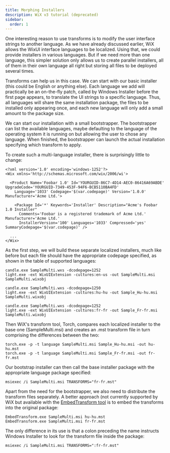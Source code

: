 ```yaml
---
title: Morphing Installers
description: WiX v3 tutorial (deprecated)
sidebar:
  order: 1
---
```


One interesting reason to use transforms is to modify the user interface strings to another language. As we have already discussed earlier, WiX allows the WixUI interface languages to be localized. Using that, we could provide installers in various languages. But if we need more than one language, this simpler solution only allows us to create parallel installers, all of them in their own language all right but storing all files to be deployed several times.

Transforms can help us in this case. We can start with our basic installer (this could be English or anything else). Each language we add will practically be an on-the-fly patch, called by Windows Installer before the first page appears, to translate the UI strings to a specific language. Thus, all languages will share the same installation package, the files to be installed only appearing once, and each new language will only add a small amount to the package size.

We can start our installation with a small bootstrapper. The bootstrapper can list the available languages, maybe defaulting to the language of the operating system it is running on but allowing the user to chose any language. When finished, the bootstrapper can launch the actual installation specifying which transform to apply.

To create such a multi-language installer, there is surprisingly little to change:

    <?xml version='1.0' encoding='windows-1252'?>
    <Wix xmlns='http://schemas.microsoft.com/wix/2006/wi'>

      <Product Name='Foobar 1.0' Id='YOURGUID-86C7-4D14-AEC0-86416A69ABDE' UpgradeCode='YOURGUID-7349-453F-94F6-BCB5110BA4FD'
        Language='1033' Codepage='$(var.codepage)' Version='1.0.0' Manufacturer='Acme Ltd.'>

        <Package Id='*' Keywords='Installer' Description="Acme's Foobar 1.0 Installer"
          Comments='Foobar is a registered trademark of Acme Ltd.' Manufacturer='Acme Ltd.'
          InstallerVersion='100' Languages='1033' Compressed='yes' SummaryCodepage='$(var.codepage)' />

      ...
    </Wix>

As the first step, we will build these separate localized installers, much like before but each file should have the appropriate codepage specified, as shown in the table of supported languages:

    candle.exe SampleMulti.wxs -dcodepage=1252
    light.exe -ext WixUIExtension -cultures:en-us -out SampleMulti.msi SampleMulti.wixobj

    candle.exe SampleMulti.wxs -dcodepage=1250
    light.exe -ext WixUIExtension -cultures:hu-hu -out Sample_Hu-hu.msi SampleMulti.wixobj

    candle.exe SampleMulti.wxs -dcodepage=1252
    light.exe -ext WixUIExtension -cultures:fr-fr -out Sample_Fr-fr.msi SampleMulti.wixobj

Then WiX's transform tool, Torch, compares each localized installer to the base one (SampleMulti.msi) and creates an .mst transform file in turn comprising the differences between the two:

    torch.exe -p -t language SampleMulti.msi Sample_Hu-hu.msi -out hu-hu.mst
    torch.exe -p -t language SampleMulti.msi Sample_Fr-fr.msi -out fr-fr.mst

Our bootstrap installer can then call the base installer package with the appropriate language package specified:

    msiexec /i SampleMulti.msi TRANSFORMS="fr-fr.mst"

Apart from the need for the bootstrapper, we also need to distribute the transform files separately. A better approach (not currently supported by WiX but available with the [EmbedTransform tool](/system/files/samples/EmbedTransform.zip) is to embed the transforms into the original package:

    EmbedTransform.exe SampleMulti.msi hu-hu.mst
    EmbedTransform.exe SampleMulti.msi fr-fr.mst

The only difference in its use is that a colon preceding the name instructs Windows Installer to look for the transform file inside the package:

    msiexec /i SampleMulti.msi TRANSFORMS=":fr-fr.mst"